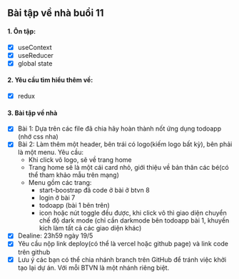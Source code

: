 ## Bài tập về nhà buổi 11

#### 1. Ôn tập:

- [x] useContext
- [x] useReducer
- [x] global state

#### 2. Yêu cầu tìm hiểu thêm về:

- [x] redux

#### 3. Bài tập về nhà

- [x] Bài 1: Dựa trên các file đã chia hãy hoàn thành nốt ứng dụng todoapp (nhớ css nha)
- [x] Bài 2: Làm thêm một header, bên trái có logo(kiếm logo bất kỳ), bên phải là một menu. Yêu cầu:
  - Khi click vô logo, sẽ về trang home
  - Trang home sẽ là một cái card nhỏ, giới thiệu về bản thân các bé(có thể tham khảo mẫu trên mạng)
  - Menu gồm các trang:
    - start-boostrap đã code ở bài ở btvn 8
    - login ở bài 7
    - todoapp (bài 1 bên trên)
    - icon hoặc nút toggle đều được, khi click vô thì giao diện chuyển chế độ dark mode (chỉ cần darkmode bên todoapp bài 1, khuyến kích làm tất cả các giao diện khác)
- [x] Dealine: 23h59 ngày 19/5
- [x] Yêu cầu nộp link deploy(có thể là vercel hoặc github page) và link code trên github
- [x] Lưu ý các bạn có thể chia nhánh branch trên GitHub để tránh việc khởi tạo lại dự án. Với mỗi BTVN là một nhánh riêng biệt.
